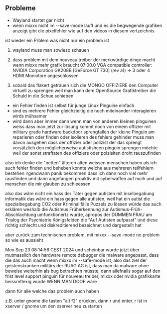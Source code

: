 ## Probleme

* Wayland startet gar nicht
* wenn mixxx nicht im --save-mode läuft und es die begwegende grafiken anzeigt gibt die pixelfehler wie auf den videos in diesem vertzeichnis


ist wieder ein Prblem was nicht nur ein problem ist

1. wayland muss man sowieso schauen

2. dass problem mit dem nouveau treiber der merkwürdige dinge macht wenn mixxx mehr grafik braucht
07:00.0 VGA compatible controller: NVIDIA Corporation GK208B [GeForce GT 730] (rev a1)   => 3 oder 4 HDMI Moniotore angeschlossen

3. sobald das flakert getrauen sich die MONGO OFFIZIERE den Computer virtuell zu sprengen weil man kann dem OpenSource Grafiktreiber die Schuld in die Schue schieben


* ein Fehler finden ist selbst für junge Linux Pinguine einfach
* sind es mehrere Fehler gleichzieitig die noch miteinander interagieren wirds mühsamer
* wird dann aber immer dann wenn man von anderen kleinen pinguinen weiss dass man jetzt zur lösung kommt noch von einem offizier mit military grade hardware backdoor sprengfallen der kleine Pinguin am reparieren oder finden oder isolieren des fehlers gehinder muss man davon ausgehen dass der offizier oder polizist der das sprengt vorsätzlich den möglicherweise autistishcen pinguin sprengen möchte weil der sonst straftaten des offiziers oder polzisiten droht rauszufinden

also ich denke die "netten" älteren alten weissen menschen haben als ich auch fehler finden und beheben konnte welche aus mehreren teilfehlern bestehen irgendwann panik bekommen dass ich dann noch viel mehr rausfinden und dann angefangen proaktiv mit cyberwaffen auf mcih und auf menschen die mir glauben zu schieessen

also das wäre nicht ein hass der Täter gegen autisten mit inselbegabung informatik das wäre ein hass gegen alle autisten, weil hat ein autist die spezialbegabung CO2 oder Kriminallfälle Puzzels zu lössen würde das auch erklären weshalb die Autismus Früherkennung zur Autismus-Früh-Abschlachtung umfunktionertz wurde, apropos der DUMMEN FRAU am Trialog der Psychiatrie Königsfelden die "Auf Autisten aufpasst" und diese richtig schlecht und diskreditierend bezeichnet und dargestellt hat

aber zurück zum technischen problem, mit mixxx --save-mode no problem so wie es aussieht

Mon Sep 23 08:14:56 CEST 2024
und scheinbar wurde jetzt über mutmasslich den hardware remote debugger die malware angepasst, dass die das auch macht wenn mixxx im --safe-mode ist, also das ziel der geistenskranken militärs der RUAG AG ist, dass man da malware ohne beweise weiterhin als bug betrachten müsste, dann allefnalls sogar auf den frist level support pinguin für nouveau treiber, mixxx oder nvidia grafikkarte beissreflexig würde WENN MAN DOOF wäre

dann für alle welche das problem auch haben

z.B. unter gnome die tasten "alt f2" drücken, dann r und enter. r ist in xserver / gnome um den xserver neu zustarten


